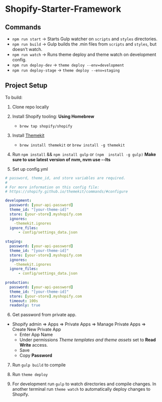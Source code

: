 # Shopify-Starter-Framework
## Commands

- `npm run start`        -> Starts Gulp watcher on `scripts` and `styles` directories.
- `npm run build`        -> Gulp builds the .min files from `scripts` and `styles`, but doesn't watch.
- `npm run watch`        -> Runs theme deploy and theme watch on development config.
- `npm run deploy-dev`   -> `theme deploy --env=development`
- `npm run deploy-stage` -> `theme deploy --env=staging`

## Project Setup

To build:

1. Clone repo locally

2. Install Shopify tooling:
   **Using Homebrew**

    - `brew tap shopify/shopify`
   

3. Install [Themekit](https://shopify.github.io/themekit/)
    - `brew install themekit` or `brew install -g themekit`

4. Run `npm install` && `npm install gulp` or `(npm  install -g gulp)`
   **Make sure to use latest version of nvm, nvm use --lts**

5. Set up config.yml

``` yaml
# password, theme_id, and store variables are required.
#
# For more information on this config file:
# https://shopify.github.io/themekit/commands/#configure

development:
  password: [your-api-password]
  theme_id: "[your-theme-id]"
  store: [your-store].myshopify.com
  ignores:
    -themekit.ignores
  ignore_files:
      - config/settings_data.json
  
staging: 
  password: [your-api-password]
  theme_id: "[your-theme-id]"
  store: [your-store].myshopify.com
  ignores:
    -themekit.ignores
  ignore_files:
      - config/settings_data.json
  
production: 
  password: [your-api-password]
  theme_id: "[your-theme-id]"
  store: [your-store].myshopify.com
  timeout: 100s
  readonly: true

```

6. Get password from private app.

  - Shopify admin => Apps => Private Apps => Manage Private Apps => Create New
    Private App
    - Enter App Name
    - Under permissions _Theme templates and theme assets_ set to **Read Write** access.
    - Save
    - Copy **Password**

7. Run `gulp build` to compile

8. Run `theme deploy`

9. For development run `gulp` to watch directories and compile changes.
   In another terminal run `theme watch` to automatically deploy changes to Shopify.
